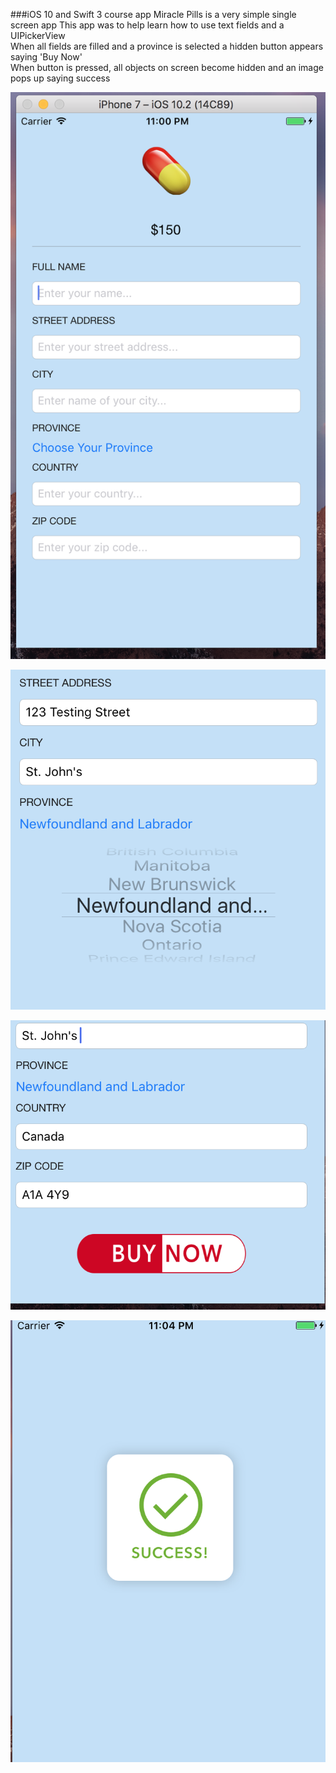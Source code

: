###iOS 10 and Swift 3 course app
Miracle Pills is a very simple single screen app
This app was to help learn how to use text fields and a UIPickerView  
When all fields are filled and a province is selected a hidden button appears saying 'Buy Now'  
When button is pressed, all objects on screen become hidden and an image pops up saying success  
  
    
![Alt Text](https://github.com/Brandon9721/MiraclePills/blob/master/Homescreen.png)  
  
![Alt text](https://github.com/Brandon9721/MiraclePills/blob/master/UIPickerView.png)  

![Alt Text](https://github.com/Brandon9721/MiraclePills/blob/master/buyButton.png)  

![Alt Text](https://github.com/Brandon9721/MiraclePills/blob/master/Success.png)

